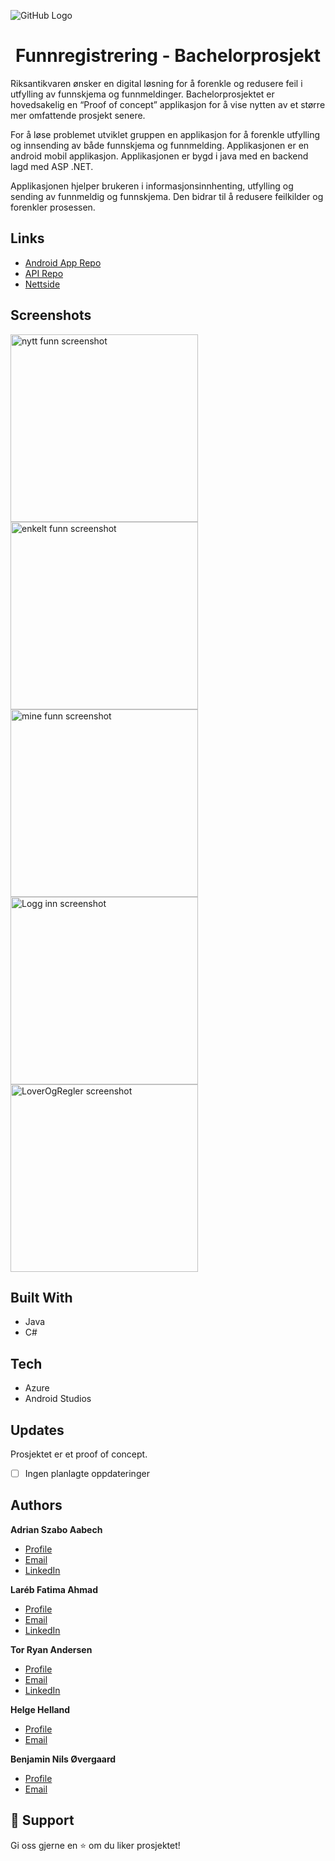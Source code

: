 ![GitHub Logo](https://github.com/T0rRA/Funnregistrering/blob/main/ReadMeFiles/pics/Header.jpg)
<h1 align="center">Funnregistrering - Bachelorprosjekt<project-name></h1>

<p align="left">Riksantikvaren ønsker en digital løsning for å forenkle og redusere feil i utfylling av funnskjema og funnmeldinger. Bachelorprosjektet er hovedsakelig en “Proof of concept” applikasjon for å vise nytten av et større mer omfattende prosjekt senere. 

For å løse problemet utviklet gruppen en applikasjon for å forenkle utfylling og innsending av både funnskjema og funnmelding. Applikasjonen er en android mobil applikasjon. Applikasjonen er bygd i java med en backend lagd med ASP .NET.

Applikasjonen hjelper brukeren i informasjonsinnhenting, utfylling og sending av funnmeldig og funnskjema. Den bidrar til å redusere feilkilder og forenkler prosessen.
<project-description></p>

## Links

  - [Android App Repo](https://github.com/T0rRA/Funnregistrering/master "Android applikasjon Master Repo")
  - [API Repo](https://github.com/T0rRA/Funnregistrering/tree/APIMaster3 "API Master Repo")
  - [Nettside](https://t0rra.github.io/Funnregistrering/ "Bachelorgruppens side om prosjektet og applikasjonen")


## Screenshots
  <img src="https://github.com/T0rRA/Funnregistrering/blob/main/ReadMeFiles/screens/RegistrerNyeFunn.png" alt="nytt funn screenshot " width="300"/>  <img src="https://github.com/T0rRA/Funnregistrering/blob/main/ReadMeFiles/screens/EnkeltFunn.png" alt="enkelt funn screenshot" width="300"/>
  <img src="https://github.com/T0rRA/Funnregistrering/blob/main/ReadMeFiles/screens/MineFunn.png" alt="mine funn screenshot" width="300"/>
  <img src="https://github.com/T0rRA/Funnregistrering/blob/main/ReadMeFiles/screens/LoggInn.png" alt="Logg inn screenshot" width="300"/>
  <img src="https://github.com/T0rRA/Funnregistrering/blob/main/ReadMeFiles/screens/LoverOgRegler1.png" alt="LoverOgRegler screenshot" width="300"/>

## Built With
- Java
- C#
  
## Tech
- Azure
- Android Studios

## Updates
Prosjektet er et proof of concept. 
- [ ] Ingen planlagte oppdateringer

## Authors

**Adrian Szabo Aabech**

- [Profile](https://github.com/maplesyrup18 "Adrian S.A.")
- [Email](mailto:aceasa08@hotmail.com?subject=Hi "Hi!")
- [LinkedIn](https://www.linkedin.com/in/adrian-szabo-aabech-3a2213157/ "Welcome")

**Laréb Fatima Ahmad**

- [Profile](https://github.com/fatimaaaaaaa "fatimaaaaaaa")
- [Email](mailto:lfahmad98@gmail.com?subject=Hi "Hi!")
- [LinkedIn](https://www.linkedin.com/in/lar%C3%A9b-fatima-ahmad-9271b8152// "Welcome")

**Tor Ryan Andersen**

- [Profile](https://github.com/T0rRA "T0rRA ")
- [Email](mailto:tor.ryan.andersen@gmail.com?subject=Hi "Hi!")
- [LinkedIn](https://www.linkedin.com/in/tor-ryan-andersen-59b842204/ "Welcome")

**Helge Helland**

- [Profile](https://github.com/HelgeHelland "HelgeHelland ")
- [Email](mailto:helghelland@gmail.com?subject=Hi "Hi!")

**Benjamin Nils Øvergaard**

- [Profile](https://github.com/Benjami "Benjami ")
- [Email](mailto:ben.overgaard@gmail.com?subject=Hi "Hi!")

## 🤝 Support

Gi oss gjerne en ⭐️ om du liker prosjektet!
